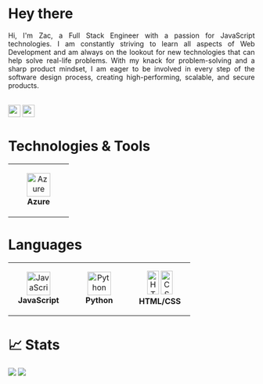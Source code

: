 # Hey there

<div align="justify">
    Hi, I'm Zac, a Full Stack Engineer with a passion for JavaScript technologies. I am constantly striving to learn all aspects of Web Development and am always on the lookout for new technologies that can help solve real-life problems. With my knack for problem-solving and a sharp product mindset, I am eager to be involved in every step of the software design process, creating high-performing, scalable, and secure products.
</div>

<br/><a href="https://www.linkedin.com/in/zachariah-march"><img src="https://img.shields.io/badge/linkedin-%230077B5.svg?&style=for-the-badge&logo=linkedin&logoColor=white" height=25></a>
<a href="mailto:zacmarch101@gmail.com"><img src="https://img.shields.io/badge/Gmail-D14836?style=for-the-badge&logo=gmail&logoColor=white" height=25></a>

# Technologies & Tools

<table>
  <tr>
    <td align="center" height="108" width="108">
      <img
        src="https://cdn.jsdelivr.net/gh/devicons/devicon/icons/azure/azure-plain.svg"
        width="48"
        height="48"
        alt="Azure"
      />
      <br /><strong>Azure</strong>
    </td>
  </tr>
</table>

# Languages

<table>
  <tr>
    <td align="center" height="108" width="108">
      <img
        src="https://cdn.jsdelivr.net/gh/devicons/devicon/icons/javascript/javascript-original.svg"
        width="48"
        height="48"
        alt="JavaScript"
      />
      <br /><strong>JavaScript</strong>
    </td>
    <td align="center" height="108" width="108">
      <img
        src="https://cdn.jsdelivr.net/gh/devicons/devicon/icons/python/python-original.svg"
        width="48"
        height="48"
        alt="Python"
      />
      <br /><strong>Python</strong>
    </td>
     <td align="center" height="108" width="108">
      <img
        src="https://cdn.jsdelivr.net/gh/devicons/devicon/icons/html5/html5-original.svg"
        width="24"
        height="48"
        alt="HTML"
      />
      <img 
        src="https://cdn.jsdelivr.net/gh/devicons/devicon/icons/css3/css3-original.svg"
        width="24"
        height="48"
        alt="CSS" />
      <br /><strong>HTML/CSS</strong>
    </td>
  </tr>
</table>

# 📈 Stats

<img
  src="https://github-readme-stats.vercel.app/api?username=zac-march&show_icons=true&theme=react&&hide_border=true"
/>
<img
  src="https://github-readme-streak-stats.herokuapp.com/?user=zac-march&&theme=react&&hide_border=true"
/>
<br/>
